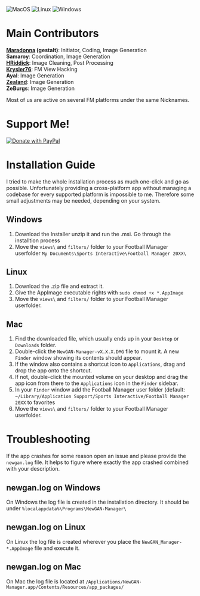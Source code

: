 ![MacOS](https://github.com/Maradonna90/NewGAN-Manager/workflows/MacOS/badge.svg)
![Linux](https://github.com/Maradonna90/NewGAN-Manager/workflows/Linux/badge.svg)
![Windows](https://github.com/Maradonna90/NewGAN-Manager/workflows/Windows/badge.svg)

# Main Contributors
**[Maradonna](https://community.sigames.com/profile/50821-maradonna/) (gestalt)**: Initiator, Coding, Image Generation  
**Samaroy**: Coordination, Image Generation  
**[HRiddick](https://sortitoutsi.net/user/profile/137954)**: Image Cleaning, Post Processing  
**[Krysler76](https://community.sigames.com/profile/157461-krysler76/)**: FM View Hacking  
**Ayal**: Image Generation  
**[Zealand](https://www.youtube.com/user/FMBaseOfficial)**: Image Generation  
**ZeBurgs**: Image Generation  

Most of us are active on several FM platforms under the same Nicknames.

# Support Me!
[![Donate with PayPal](https://i.imgur.com/CKweDND.png)](https://www.paypal.com/paypalme/marcojott90)

# Installation Guide
I tried to make the whole installation process as much one-click and go as possible. Unfortunately providing a cross-platform app without managing a codebase for every supported platform is impossible to me. Therefore some small adjustments may be needed, depending on your system.

## Windows
1. Download the Installer unzip it and run the .msi. Go through the installtion process
2. Move the `views\` and `filters/` folder to your Football Manager userfolder `My Documents\Sports Interactive\Football Manager 20XX\`

## Linux
1. Download the .zip file and extract it.
2. Give the AppImage executable rights with `sudo chmod +x *.AppImage`
3. Move the `views\` and `filters/` folder to your Football Manager userfolder.

## Mac
1. Find the downloaded file, which usually ends up in your `Desktop` or `Downloads` folder.
2. Double-click the `NewGAN-Manager-vX.X.X.DMG` file to mount it. A new `Finder` window showing its contents should appear.
3. If the window also contains a shortcut icon to `Applications`, drag and drop the app onto the shortcut.
4. If not, double-click the mounted volume on your desktop and drag the app icon from there to the `Applications` icon in the `Finder` sidebar.
5. In your `Finder` window add the Football Manager user folder (default: `~/Library/Application Support/Sports Interactive/Football Manager 20XX` to favorites
6. Move the `views\` and `filters/` folder to your Football Manager userfolder.


# Troubleshooting
If the app crashes for some reason open an issue and please provide the `newgan.log` file. It helps to figure where exactly the app crashed combined with your description.

## newgan.log on Windows
On Windows the log file is created in the installation directory. It should be under `%localappdata%\Programs\NewGAN-Manager\`

## newgan.log on Linux
On Linux the log file is created wherever you place the `NewGAN_Manager-*.AppImage` file and execute it.

## newgan.log on Mac
On Mac the log file is located at `/Applications/NewGAN-Manager.app/Contents/Resources/app_packages/`

